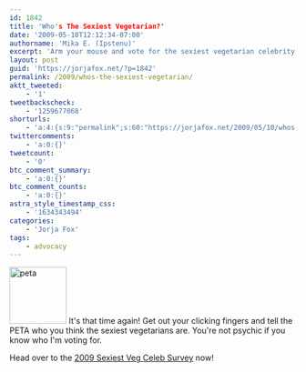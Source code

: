 ```yaml
---
id: 1842
title: 'Who's The Sexiest Vegetarian?'
date: '2009-05-10T12:12:34-07:00'
authorname: 'Mika E. (Ipstenu)'
excerpt: 'Arm your mouse and vote for the sexiest vegetarian celebrity.'
layout: post
guid: 'https://jorjafox.net/?p=1842'
permalink: /2009/whos-the-sexiest-vegetarian/
aktt_tweeted:
    - '1'
tweetbackscheck:
    - '1259677068'
shorturls:
    - 'a:4:{s:9:"permalink";s:60:"https://jorjafox.net/2009/05/10/whos-the-sexiest-vegetarian/";s:7:"tinyurl";s:25:"http://tinyurl.com/o6zfzf";s:4:"isgd";s:18:"http://is.gd/538aE";s:5:"bitly";s:19:"http://bit.ly/7i6kt";}'
twittercomments:
    - 'a:0:{}'
tweetcount:
    - '0'
btc_comment_summary:
    - 'a:0:{}'
btc_comment_counts:
    - 'a:0:{}'
astra_style_timestamp_css:
    - '1634343494'
categories:
    - 'Jorja Fox'
tags:
    - advocacy
---
```


<img src="//static.jorjafox.net/wordpress/2009/05/peta-100x100.jpg" alt="peta" title="peta" width="100" height="100" class="alignleft size-thumbnail wp-image-1843" /> It's that time again! Get out your clicking fingers and tell the PETA who you think the sexiest vegetarians are.  You're not psychic if you know who I'm voting for.

Head over to the <a href="http://www.peta.org/FeatureSexiestVegetarianCelebrity.asp">2009 Sexiest Veg Celeb Survey</a> now!
